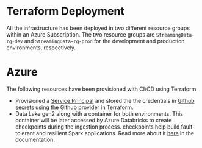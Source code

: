 # Terraform Deployment
All the infrastructure has been deployed in two different resource groups within an Azure Subscription. The two resource groups are ```StreamingData-rg-dev``` and ```StreamingData-rg-prod``` for the development and production environments, respectively. 

# Azure 
The following resources have been provisioned with CI/CD using Terraform

- Provisioned a [Service Principal](https://github.com/MoeinT/terraforming-azure/blob/feat/Terraform_actions/tf/azure/ServicePrincipal.tf) and stored the the credentials in [Github secrets](https://github.com/MoeinT/terraforming-azure/blob/feat/Terraform_actions/tf/azure/Main.tf) using the Github provider in Terraform.
- Data Lake gen2 along with a container for both environments. This container will be later accessed by Azure Databricks to create checkpoints during the ingestion process. checkpoints help build fault-tolerant and resilient Spark applications. Read more about it [here](https://docs.microsoft.com/en-us/azure/databricks/structured-streaming/async-checkpointing) in the documentation. 